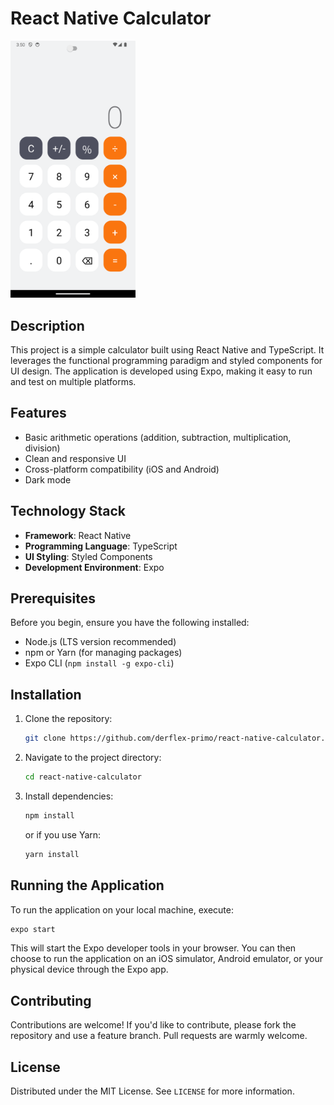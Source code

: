 
# **React Native Calculator**

<img src="assets/calculator_screenshot.png" alt="Calculator App Screenshot" width="200"/>

## **Description**
This project is a simple calculator built using React Native and TypeScript. It leverages the functional programming paradigm and styled components for UI design. The application is developed using Expo, making it easy to run and test on multiple platforms.

## **Features**
- Basic arithmetic operations (addition, subtraction, multiplication, division)
- Clean and responsive UI
- Cross-platform compatibility (iOS and Android)
- Dark mode

## **Technology Stack**
- **Framework**: React Native
- **Programming Language**: TypeScript
- **UI Styling**: Styled Components
- **Development Environment**: Expo

## **Prerequisites**
Before you begin, ensure you have the following installed:
- Node.js (LTS version recommended)
- npm or Yarn (for managing packages)
- Expo CLI (`npm install -g expo-cli`)

## **Installation**
1. Clone the repository:
   ```bash
   git clone https://github.com/derflex-primo/react-native-calculator.git
   ```
2. Navigate to the project directory:
   ```bash
   cd react-native-calculator
   ```
3. Install dependencies:
   ```bash
   npm install
   ```
   or if you use Yarn:
   ```bash
   yarn install
   ```

## **Running the Application**
To run the application on your local machine, execute:
```bash
expo start
```
This will start the Expo developer tools in your browser. You can then choose to run the application on an iOS simulator, Android emulator, or your physical device through the Expo app.

## **Contributing**
Contributions are welcome! If you'd like to contribute, please fork the repository and use a feature branch. Pull requests are warmly welcome.

## **License**
Distributed under the MIT License. See `LICENSE` for more information.
